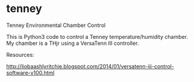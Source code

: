 # tenney
Tenney Environmental Chamber Control

This is Python3 code to control a Tenney temperature/humidity chamber.
My chamber is a THjr using a VersaTenn III controller.

Resources:

http://liobaashlyritchie.blogspot.com/2014/01/versatenn-iii-control-software-v100.html
